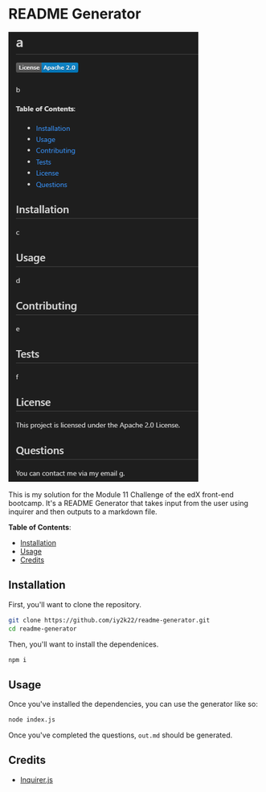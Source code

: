 # README Generator
![Generated file](./assets/images/screenshot.png)

This is my solution for the Module 11 Challenge of the edX front-end bootcamp. It's a README Generator that takes input from the user using inquirer and then outputs to a markdown file.

**Table of Contents**:
- [Installation](#install)
- [Usage](#usage)
- [Credits](#credits)

<a id="install"></a>
## Installation
First, you'll want to clone the repository.
```bash
git clone https://github.com/iy2k22/readme-generator.git
cd readme-generator
```
Then, you'll want to install the dependenices.
```bash
npm i
```

<a id="usage"></a>
## Usage
Once you've installed the dependencies, you can use the generator like so:
```bash
node index.js
```
Once you've completed the questions, `out.md` should be generated.

<a id="credits"></a>
## Credits
* [Inquirer.js](https://github.com/SBoudrias/Inquirer.js)